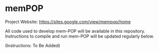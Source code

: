 # memPOP

Project Website: https://sites.google.com/view/mempop/home

All code used to develop mem-POP will be available in this repository.
Instructions to compile and run mem-POP will be updated regularly below. 

(Instructions: To Be Added)
